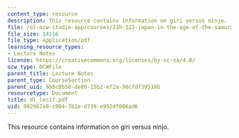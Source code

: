 ```yaml
---
content_type: resource
description: This resource contains information on giri versus ninjo.
file: /ol-ocw-studio-app/courses/21h-522-japan-in-the-age-of-the-samurai-history-and-film-fall-2006/902967a9c0047b1ed739e952df006ad6_dl_lec17.pdf
file_size: 14116
file_type: application/pdf
learning_resource_types:
- Lecture Notes
license: https://creativecommons.org/licenses/by-nc-sa/4.0/
ocw_type: OCWFile
parent_title: Lecture Notes
parent_type: CourseSection
parent_uid: 956c0b50-de80-15b2-ef2a-96cfdf39519b
resourcetype: Document
title: dl_lec17.pdf
uid: 902967a9-c004-7b1e-d739-e952df006ad6
---
```

This resource contains information on giri versus ninjo.